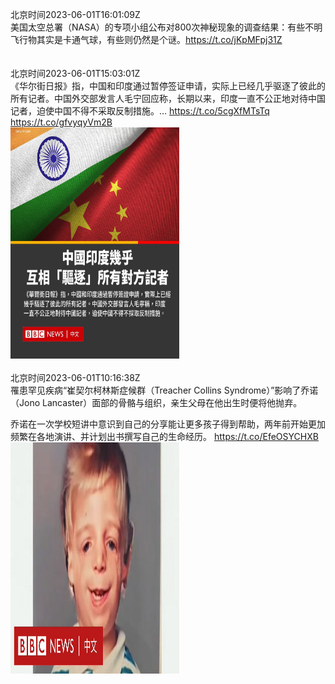 北京时间2023-06-01T16:01:09Z<br>美国太空总署（NASA）的专项小组公布对800次神秘现象的调查结果：有些不明飞行物其实是卡通气球，有些则仍然是个谜。https://t.co/jKpMFpj31Z<br><br><br>北京时间2023-06-01T15:03:01Z<br>《华尔街日报》指，中国和印度通过暂停签证申请，实际上已经几乎驱逐了彼此的所有记者。中国外交部发言人毛宁回应称，长期以来，印度一直不公正地对待中国记者，迫使中国不得不采取反制措施。… https://t.co/5cgXfMTsTq https://t.co/gfvyqyVm2B<br><img src='/temp/image/2023/t-Month-6/1664165638011777024_0.jpg' width='270' height='370'><br><br>北京时间2023-06-01T10:16:38Z<br>罹患罕见疾病“崔契尔柯林斯症候群（Treacher Collins Syndrome）”影响了乔诺（Jono Lancaster）面部的骨骼与组织，亲生父母在他出生时便将他抛弃。

乔诺在一次学校短讲中意识到自己的分享能让更多孩子得到帮助，两年前开始更加频繁在各地演讲、并计划出书撰写自己的生命经历。 https://t.co/EfeOSYCHXB<br><img src='/temp/video/2023/t-Month-6/y-Day-01/bbcchinese/1664093568099598336_0.jpg' width='270' height='370'><br><br>
